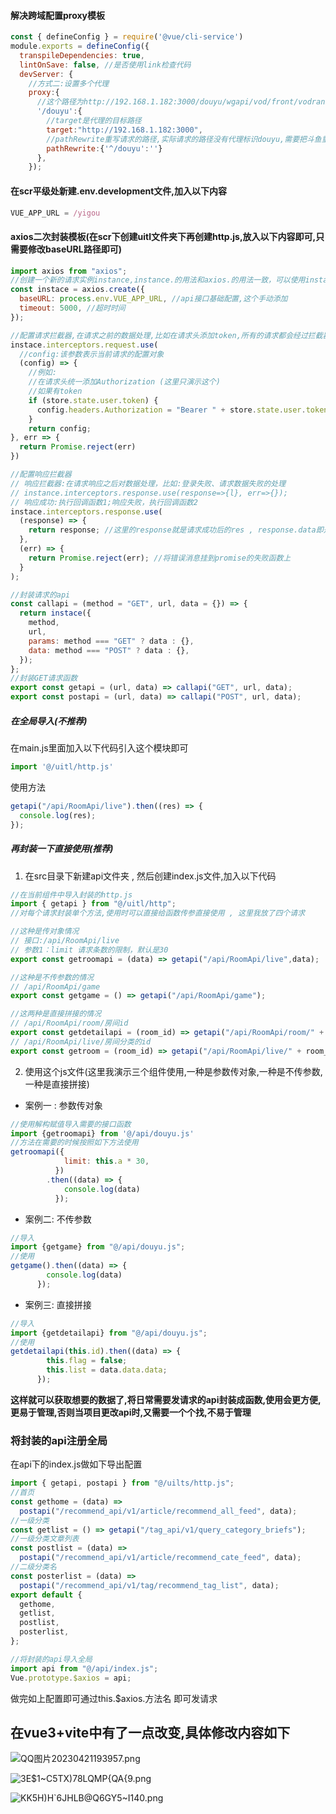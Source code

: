 #### 解决跨域配置proxy模板
```js
const { defineConfig } = require('@vue/cli-service')
module.exports = defineConfig({
  transpileDependencies: true,
  lintOnSave: false, //是否使用link检查代码
  devServer: {
    //方式二:设置多个代理
    proxy:{
      //这个路径为http://192.168.1.182:3000/douyu/wgapi/vod/front/vodrank/getTagVideos
      '/douyu':{
        //target是代理的目标路径
        target:"http://192.168.1.182:3000",
        //pathRewrite重写请求的路径,实际请求的路径没有代理标识douyu,需要把斗鱼重置为空字符串
        pathRewrite:{'^/douyu':''}
      },
	});
```
#### 在scr平级处新建.env.development文件,加入以下内容
```js
VUE_APP_URL = /yigou
```
#### axios二次封装模板(在scr下创建uitl文件夹下再创建http.js,放入以下内容即可,只需要修改baseURL路径即可)
```js
import axios from "axios";
//创建一个新的请求实例instance,instance.的用法和axios.的用法一致，可以使用instance({})、instance.get（）、instance.post()
const instace = axios.create({
  baseURL: process.env.VUE_APP_URL, //api接口基础配置,这个手动添加
  timeout: 5000, //超时时间
});

//配置请求拦截器,在请求之前的数据处理,比如在请求头添加token,所有的请求都会经过拦截器
instace.interceptors.request.use(
  //config:该参数表示当前请求的配置对象
  (config) => {
    //例如:
    //在请求头统一添加Authorization (这里只演示这个)
    //如果有token
    if (store.state.user.token) {
      config.headers.Authorization = "Bearer " + store.state.user.token;
    }
    return config;
}, err => {
  return Promise.reject(err)
})

//配置响应拦截器
// 响应拦截器:在请求响应之后对数据处理，比如:登录失败、请求数据失败的处理
// instance.interceptors.response.use(response=>{l}, err=>{});
// 响应成功:执行回调函数1;响应失败，执行回调函数2
instace.interceptors.response.use(
  (response) => {
    return response; //这里的response就是请求成功后的res , response.data即是请求成功后回调函数内的参数res.data
  },
  (err) => {
    return Promise.reject(err); //将错误消息挂到promise的失败函数上
  }
);

//封装请求的api
const callapi = (method = "GET", url, data = {}) => {
  return instace({
    method,
    url,
    params: method === "GET" ? data : {},
    data: method === "POST" ? data : {},
  });
};
//封装GET请求函数
export const getapi = (url, data) => callapi("GET", url, data);
export const postapi = (url, data) => callapi("POST", url, data);

```
##### 在全局导入(不推荐)
在main.js里面加入以下代码引入这个模块即可
```js
import '@/uitl/http.js'
```
使用方法
```js
getapi("/api/RoomApi/live").then((res) => {
  console.log(res);
});
```
##### 再封装一下直接使用(推荐)
1. 在src目录下新建api文件夹 , 然后创建index.js文件,加入以下代码
```js
//在当前组件中导入封装的http.js
import { getapi } from "@/uitl/http";
//对每个请求封装单个方法,使用时可以直接给函数传参直接使用 , 这里我放了四个请求

//这种是传对象情况
// 接口:/api/RoomApi/live
// 参数1：limit 请求条数的限制，默认是30
export const getroomapi = (data) => getapi("/api/RoomApi/live",data);

//这种是不传参数的情况
// /api/RoomApi/game
export const getgame = () => getapi("/api/RoomApi/game");

//这两种是直接拼接的情况
// /api/RoomApi/room/房间id
export const getdetailapi = (room_id) => getapi("/api/RoomApi/room/" + room_id);
// /api/RoomApi/live/房间分类的id
export const getroom = (room_id) => getapi("/api/RoomApi/live/" + room_id);
```
2. 使用这个js文件(这里我演示三个组件使用,一种是参数传对象,一种是不传参数,一种是直接拼接)
 - 案例一 : 参数传对象
```js 
//使用解构赋值导入需要的接口函数
import {getroomapi} from '@/api/douyu.js'
//方法在需要的时候按照如下方法使用
getroomapi({
            limit: this.a * 30,
          })
        .then((data) => {
        	console.log(data)
          });
```
- 案例二: 不传参数
```js
//导入
import {getgame} from "@/api/douyu.js";
//使用
getgame().then((data) => {
        console.log(data)
      });
```
- 案例三: 直接拼接
```js
//导入
import {getdetailapi} from "@/api/douyu.js";
//使用
getdetailapi(this.id).then((data) => {
        this.flag = false;
        this.list = data.data.data;
      });
```
**这样就可以获取想要的数据了,将日常需要发请求的api封装成函数,使用会更方便,更易于管理,否则当项目更改api时,又需要一个个找,不易于管理**
### 将封装的api注册全局
在api下的index.js做如下导出配置
```js
import { getapi, postapi } from "@/uilts/http.js";
//首页
const gethome = (data) =>
  postapi("/recommend_api/v1/article/recommend_all_feed", data);
//一级分类
const getlist = () => getapi("/tag_api/v1/query_category_briefs");
//一级分类文章列表
const postlist = (data) =>
  postapi("/recommend_api/v1/article/recommend_cate_feed", data);
//二级分类名
const posterlist = (data) =>
  postapi("/recommend_api/v1/tag/recommend_tag_list", data);
export default {
  gethome,
  getlist,
  postlist,
  posterlist,
};
```

```js
//将封装的api导入全局
import api from "@/api/index.js";
Vue.prototype.$axios = api;
```
做完如上配置即可通过this.$axios.方法名 即可发请求

## 在vue3+vite中有了一点改变,具体修改内容如下


![QQ图片20230421193957.png](https://p9-juejin.byteimg.com/tos-cn-i-k3u1fbpfcp/75421b0c1680490e878e9eeec6d9d955~tplv-k3u1fbpfcp-watermark.image?)

![3E$1~C5TX)7`8LQMP{Q`A{9.png](https://p1-juejin.byteimg.com/tos-cn-i-k3u1fbpfcp/71e170a608174d4b9f546d56614e59c0~tplv-k3u1fbpfcp-watermark.image?)


![KK5H)H`6JHLB@Q6GY5~I140.png](https://p9-juejin.byteimg.com/tos-cn-i-k3u1fbpfcp/4152bca43df24d89a0db2621341f8ef4~tplv-k3u1fbpfcp-watermark.image?)